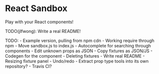 # React Sandbox

Play with your React components!

TODO(jlfwong): Write a real README!

TODO:
    - Example version, pulling from npm cdn
    - Working require through npm
        - Move sandbox.js to index.js
    - Autocomplete for searching through components
    - Edit unknown props as JSON
    - Copy fixtures as JSON/JS
    - Codegen for the component
    - Deleting fixtures
    - Write real README
    - Resizing fixture panel
    - Undo/redo
    - Extract prop type tools into its own repository?
    - Travis CI?
